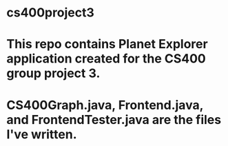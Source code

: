 # cs400project3
# This repo contains Planet Explorer application created for the CS400 group project 3.
# CS400Graph.java, Frontend.java, and FrontendTester.java are the files I've written.
